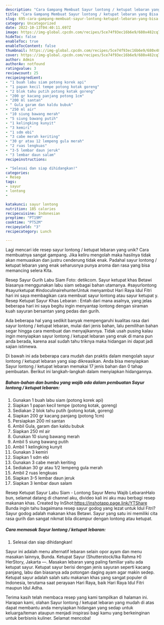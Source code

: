 ```yaml
---
description: "Cara Gampang Membuat Sayur lontong / ketupat lebaran yang Bisa Manjain Lidah"
title: "Cara Gampang Membuat Sayur lontong / ketupat lebaran yang Bisa Manjain Lidah"
slug: 695-cara-gampang-membuat-sayur-lontong-ketupat-lebaran-yang-bisa-manjain-lidah
category: Uncategorized
date: 2022-10-13T04:40:11.697Z
image: https://img-global.cpcdn.com/recipes/5ce74f93ec16b6e9/680x482cq70/sayur-lontong-ketupat-lebaran-foto-resep-utama.jpg
hideToc: false
enableToc: true
enableTocContent: false
thumbnail: https://img-global.cpcdn.com/recipes/5ce74f93ec16b6e9/680x482cq70/sayur-lontong-ketupat-lebaran-foto-resep-utama.jpg
cover: https://img-global.cpcdn.com/recipes/5ce74f93ec16b6e9/680x482cq70/sayur-lontong-ketupat-lebaran-foto-resep-utama.jpg
author: Admin
authorAv: notfound
ratingvalue: 3
reviewcount: 25
recipeingredient:
- "1 buah labu siam potong korek api"
- "1 papan kecil tempe potong kotak goreng"
- "2 blok tahu putih potong kotak goreng"
- "200 gr kacang panjang potong 1cm"
- "200 ml santan"
- " Gula garam dan kaldu bubuk"
- "250 ml air"
- "10 siung bawang merah"
- "5 siung bawang putih"
- "1 kelingking kunyit"
- "3 kemiri"
- "1 sdm ebi"
- "3 cabe merah keriting"
- "30 gr atau 12 lempeng gula merah"
- "2 ruas lengkuas"
- "3-5 lembar daun jeruk"
- "3 lembar daun salam"
recipeinstructions:

- "Selesai dan siap dihidangkan!"
categories:
- Resep
tags:
- sayur
- lontong
- 

katakunci: sayur lontong  
nutrition: 185 calories
recipecuisine: Indonesian
preptime: "PT19M"
cooktime: "PT52M"
recipeyield: "3"
recipecategory: Lunch

---
```





Lagi mencari ide resep sayur lontong / ketupat lebaran yang unik? Cara membuatnya sangat gampang. Jika keliru mengolah maka hasilnya tidak akan memuaskan dan justru cenderung tidak enak. Padahal sayur lontong / ketupat lebaran yang enak seharusnya punya aroma dan rasa yang bisa memancing selera Kita.





Resep Sayur Gurih Labu Siam Foto: detikcom. Sayur ketupat khas Betawi biasanya menggunakan labu siam sebagai bahan utamanya. #sayurlontong #sayurketupat #indoculinairehunterUntuk menyambut Hari Raya Idul Fitri hari ini saya membagikan cara membuat sayur lontong atau sayur ketupat y. Resep Ketupat Sayur Khas Lebaran : Entah dari mana asalnya, yang jelas beberapa hari ini saya begitu ingin menyantap lontong dengan siraman kuah sayuran bersantan yang pedas dan gurih.

Ada beberapa hal yang sedikit banyak mempengaruhi kualitas rasa dari sayur lontong / ketupat lebaran, mulai dari jenis bahan, lalu pemilihan bahan segar hingga cara membuat dan menyajikannya. Tidak usah pusing kalau ingin menyiapkan sayur lontong / ketupat lebaran yang enak di mana pun anda berada, karena asal sudah tahu triknya maka hidangan ini dapat jadi sajian istimewa.






Di bawah ini ada beberapa cara mudah dan praktis dalam mengolah sayur lontong / ketupat lebaran yang siap dikreasikan. Anda bisa menyiapkan Sayur lontong / ketupat lebaran memakai 17 jenis bahan dan 0 tahap pembuatan. Berikut ini langkah-langkah dalam menyiapkan hidangannya.

<!--inarticleads1-->

##### Bahan-bahan dan bumbu yang wajib ada dalam pembuatan Sayur lontong / ketupat lebaran:

1. Gunakan 1 buah labu siam (potong korek api)
1. Siapkan 1 papan kecil tempe (potong kotak, goreng)
1. Sediakan 2 blok tahu putih (potong kotak, goreng)
1. Siapkan 200 gr kacang panjang (potong 1cm)
1. Persiapkan 200 ml santan
1. Ambil  Gula, garam dan kaldu bubuk
1. Siapkan 250 ml air
1. Gunakan 10 siung bawang merah
1. Ambil 5 siung bawang putih
1. Ambil 1 kelingking kunyit
1. Gunakan 3 kemiri
1. Siapkan 1 sdm ebi
1. Gunakan 3 cabe merah keriting
1. Sediakan 30 gr atau 1/2 lempeng gula merah
1. Ambil 2 ruas lengkuas
1. Siapkan 3-5 lembar daun jeruk
1. Siapkan 3 lembar daun salam


Resep Ketupat Sayur Labu Siam - Lontong Sayur Menu Wajib LebaranHalo bun, selamat datang di channel aku, divideo kali ini aku mau berbagi resep makanan khas. Created by InShot:https://inshotapp.page.link/YTShare Bunda ingin tahu bagaimana resep sayur godog yang lezat untuk Idul Fitri? Sayur godog adalah makanan khas Betawi. Sayur yang satu ini memiliki cita rasa gurih dan sangat nikmat bila dicampur dengan lontong atau ketupat. 

<!--inarticleads2-->

##### Cara memasak Sayur lontong / ketupat lebaran:


1. Selesai dan siap dihidangkan!

Sayur ini adalah menu alternatif lebaran selain opor ayam dan menu masakan lainnya, Bunda. Ketupat Sayur (Shutterstock/Ika Rahma H) HerStory, Jakarta —. Masakan lebaran yang paling familiar yaitu ada ketupat sayur. Ketupat sayur berisi dengan jenis sayuran seperti kacang panjang, labu dan biasanya ada potongan daging ayam agar makin sedep. Ketupat sayur adalah salah satu makanan khas yang sangat populer di Indonesia, terutama saat perayaan Hari Raya, baik Hari Raya Idul Fitri maupun Idul Adha. 

Terima kasih telah membaca resep yang kami tampilkan di halaman ini. Harapan kami, olahan Sayur lontong / ketupat lebaran yang mudah di atas dapat membantu anda menyiapkan hidangan yang sedap untuk keluarga/teman ataupun menjadi inspirasi bagi kamu yang berkeinginan untuk berbisnis kuliner. Selamat mencoba!
